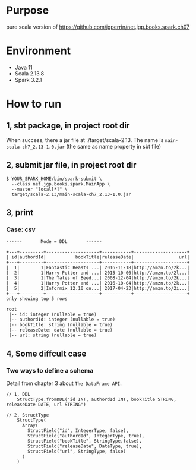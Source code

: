 # Purpose
pure scala version of https://github.com/jgperrin/net.jgp.books.spark.ch07

# Environment
- Java 11
- Scala 2.13.8
- Spark 3.2.1

# How to run
## 1, sbt package, in project root dir
When success, there a jar file at ./target/scala-2.13. The name is `main-scala-ch7_2.13-1.0.jar` (the same as name property in sbt file)

## 2, submit jar file, in project root dir
```
$ YOUR_SPARK_HOME/bin/spark-submit \
  --class net.jgp.books.spark.MainApp \
  --master "local[*]" \
  target/scala-2.13/main-scala-ch7_2.13-1.0.jar
```

## 3, print

### Case: csv
```
------       Mode = DDL       ------

+---+---------+--------------------+-----------+--------------------+
| id|authordId|           bookTitle|releaseDate|                 url|
+---+---------+--------------------+-----------+--------------------+
|  1|        1|Fantastic Beasts ...| 2016-11-18|http://amzn.to/2k...|
|  2|        1|Harry Potter and ...| 2015-10-06|http://amzn.to/2l...|
|  3|        1|The Tales of Beed...| 2008-12-04|http://amzn.to/2k...|
|  4|        1|Harry Potter and ...| 2016-10-04|http://amzn.to/2k...|
|  5|        2|Informix 12.10 on...| 2017-04-23|http://amzn.to/2i...|
+---+---------+--------------------+-----------+--------------------+
only showing top 5 rows

root
 |-- id: integer (nullable = true)
 |-- authordId: integer (nullable = true)
 |-- bookTitle: string (nullable = true)
 |-- releaseDate: date (nullable = true)
 |-- url: string (nullable = true)
```

## 4, Some diffcult case

### Two ways to define a schema
Detail from <Learning Spark Lightning> chapter 3 about `The DataFrame API`.
```
// 1, DDL
    StructType.fromDDL("id INT, authordId INT, bookTitle STRING, releaseDate DATE, url STRING")

// 2, StructType
    StructType(
      Array(
        StructField("id", IntegerType, false),
        StructField("authordId", IntegerType, true),
        StructField("bookTitle", StringType,false),
        StructField("releaseDate", DateType, true),
        StructField("url", StringType, false)
      )
    )
```

